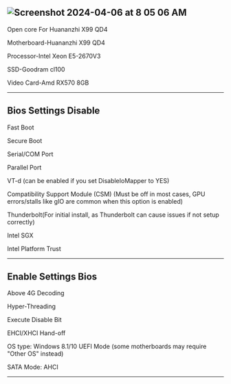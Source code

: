 ![Screenshot 2024-04-06 at 8 05 06 AM](https://github.com/VasyaGaming/Huananzhi-X99-QD4-Open-core-Bootloader/assets/143002057/b8a59696-eb2b-4361-8167-37c528ba1928)
-------------------------------------------------
Open core For Huananzhi X99 QD4

Motherboard-Huananzhi X99 QD4

Processor-Intel Xeon E5-2670V3

SSD-Goodram cl100

Video Card-Amd RX570 8GB

--------------------------------------------------
Bios Settings Disable
--------------------------------------------------
Fast Boot

Secure Boot

Serial/COM Port

Parallel Port

VT-d (can be enabled if you set DisableIoMapper to YES)

Compatibility Support Module (CSM) (Must be off in most cases, GPU errors/stalls like gIO are common when this option is enabled)

Thunderbolt(For initial install, as Thunderbolt can cause issues if not setup correctly)

Intel SGX

Intel Platform Trust

-------------------------------------------------
Enable Settings Bios
-------------------------------------------------
Above 4G Decoding

Hyper-Threading

Execute Disable Bit

EHCI/XHCI Hand-off

OS type: Windows 8.1/10 UEFI Mode (some motherboards may require "Other OS" instead)

SATA Mode: AHCI

---------------------------------------------------
